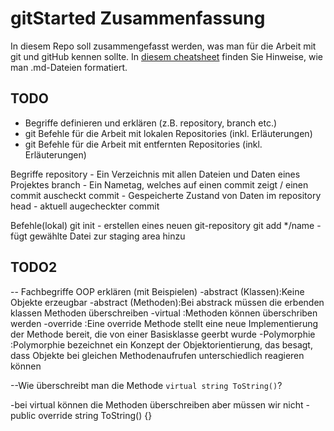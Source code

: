 # gitStarted Zusammenfassung
In diesem Repo soll zusammengefasst werden, was man für die Arbeit mit git und gitHub kennen sollte.
In [diesem cheatsheet](https://github.com/adam-p/markdown-here/wiki/Markdown-Cheatsheet) finden Sie Hinweise, wie man .md-Dateien formatiert.

## TODO
- Begriffe definieren und erklären (z.B. repository, branch etc.)
- git Befehle für die Arbeit mit lokalen Repositories (inkl. Erläuterungen)
- git Befehle für die Arbeit mit entfernten Repositories (inkl. Erläuterungen)

Begriffe 
 repository - Ein Verzeichnis mit allen Dateien und Daten eines Projektes
 branch - Ein Nametag, welches auf einen commit zeigt / einen commit auscheckt
 commit - Gespeicherte Zustand von Daten im repository
 head - aktuell augecheckter commit

Befehle(lokal)
 git init - erstellen eines neuen git-repository
 git add */name - fügt gewählte Datei zur staging area hinzu

## TODO2
-- Fachbegriffe OOP erklären (mit Beispielen)
-abstract (Klassen):Keine Objekte erzeugbar 
-abstract (Methoden):Bei abstrack müssen die erbenden klassen Methoden überschreiben 
-virtual :Methoden können überschriben werden 
-override :Eine override Methode stellt eine neue Implementierung der Methode bereit, die von einer Basisklasse geerbt wurde
-Polymorphie :Polymorphie bezeichnet ein Konzept der Objektorientierung, das besagt, dass Objekte bei gleichen Methodenaufrufen unterschiedlich reagieren können

--Wie überschreibt man die Methode `virtual string ToString()`?

-bei virtual können die Methoden überschreiben aber müssen wir nicht
-public override string ToString() {}

